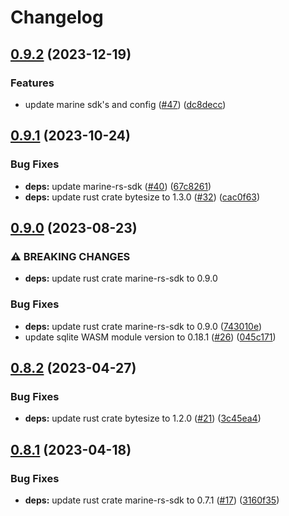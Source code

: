 # Changelog

## [0.9.2](https://github.com/fluencelabs/sqlite-wasm-connector/compare/marine-sqlite-connector-v0.9.1...marine-sqlite-connector-v0.9.2) (2023-12-19)


### Features

* update marine sdk's and config ([#47](https://github.com/fluencelabs/sqlite-wasm-connector/issues/47)) ([dc8decc](https://github.com/fluencelabs/sqlite-wasm-connector/commit/dc8decc61f7370ad1eb436a0153b578fbf87f514))

## [0.9.1](https://github.com/fluencelabs/sqlite-wasm-connector/compare/marine-sqlite-connector-v0.9.0...marine-sqlite-connector-v0.9.1) (2023-10-24)


### Bug Fixes

* **deps:** update marine-rs-sdk ([#40](https://github.com/fluencelabs/sqlite-wasm-connector/issues/40)) ([67c8261](https://github.com/fluencelabs/sqlite-wasm-connector/commit/67c8261ea910964d45f0df544efeb1119b80f181))
* **deps:** update rust crate bytesize to 1.3.0 ([#32](https://github.com/fluencelabs/sqlite-wasm-connector/issues/32)) ([cac0f63](https://github.com/fluencelabs/sqlite-wasm-connector/commit/cac0f63bbc77ba0a93b56da09d7d2565e2841087))

## [0.9.0](https://github.com/fluencelabs/sqlite-wasm-connector/compare/marine-sqlite-connector-v0.8.2...marine-sqlite-connector-v0.9.0) (2023-08-23)


### ⚠ BREAKING CHANGES

* **deps:** update rust crate marine-rs-sdk to 0.9.0

### Bug Fixes

* **deps:** update rust crate marine-rs-sdk to 0.9.0 ([743010e](https://github.com/fluencelabs/sqlite-wasm-connector/commit/743010e16c7cccb3fec19bcf3749b4064948b9dd))
* update sqlite WASM module version to 0.18.1 ([#26](https://github.com/fluencelabs/sqlite-wasm-connector/issues/26)) ([045c171](https://github.com/fluencelabs/sqlite-wasm-connector/commit/045c1710e41566ca4eb42ad616d8e9328a12b440))

## [0.8.2](https://github.com/fluencelabs/sqlite-wasm-connector/compare/marine-sqlite-connector-v0.8.1...marine-sqlite-connector-v0.8.2) (2023-04-27)


### Bug Fixes

* **deps:** update rust crate bytesize to 1.2.0 ([#21](https://github.com/fluencelabs/sqlite-wasm-connector/issues/21)) ([3c45ea4](https://github.com/fluencelabs/sqlite-wasm-connector/commit/3c45ea414f6ee79eedbce409aaa50077d3c3d25c))

## [0.8.1](https://github.com/fluencelabs/sqlite-wasm-connector/compare/marine-sqlite-connector-v0.8.0...marine-sqlite-connector-v0.8.1) (2023-04-18)


### Bug Fixes

* **deps:** update rust crate marine-rs-sdk to 0.7.1 ([#17](https://github.com/fluencelabs/sqlite-wasm-connector/issues/17)) ([3160f35](https://github.com/fluencelabs/sqlite-wasm-connector/commit/3160f35e5feba6a85401451237c85229de373c9a))
